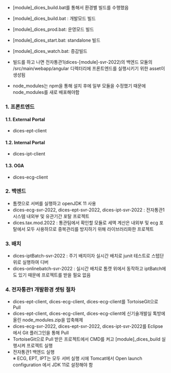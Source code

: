 - [module]_dices_build.bat를 통해서 환경별 빌드를 수행했음
+ [module]_dices_build.bat : 개발모드 빌드
+ [module]_dices_prod.bat: 운영모드 빌드
+ [module]_dices_start.bat: standalone 빌드
+ [module]_dices_watch.bat: 증감빌드

+ 빌드를 하고 나면 전자통관1(dices-[module]-svr-2022)의 백엔드 모듈의 /src/main/webapp/angular 디렉터리에 프론트엔드를 실행시키기 위한 asset이 생성됨

- node_modules는 npm을 통해 설치 후에 일부 모듈을 수정했기 때문에 node_modules를 새로 배포해야함

### 1. 프론트엔드  
#### 1.1. External Portal  
+ dices-ept-client

#### 1.2. Internal Portal  
+ dices-ipt-client  

#### 1.3. OGA
+ dices-ecg-client

### 2. 백엔드
+ 톰캣으로 서버를 실행하고 openJDK 11 사용
+ dices-ecg-svr-2022, dices-ept-svr-2022, dices-ipt-svr-2022 : 전자통관1 시스템 내외부 및 유관기간 포탈 프로젝트
+ dices.tax.mod.2022 : 통관팀에서 확인할 모듈로 세액 계산은 내외부 및 ecg 포탈에서 모두 사용하므로 중복관리를 방지하기 위해 라이브러리화한 프로젝트

### 3. 배치
+ dices-iptBatch-svr-2022 : 주기 배치이자 실시간 배치로 junit 테스트로 스텝단위로 실행하여 디버
+ dices-onlinebatch-svr-2022 : 실시간 배치로 톰캣 위에서 동작하고 iptBatch에도 있기 때문에 프로젝트를 받을 필요 없음

### 4. 전자통관1 개발환경 셋팅 절차   
+ dices-ept-client, dices-ecg-client, dices-ecg-client를 TortoiseGit으로 Pull
+ dices-ept-client, dices-ecg-client, dices-ecg-client에 신기술개발실 톡방에 올린 node_modules.zip을 압축해제
+ dices-ecg-svr-2022, dices-ept-svr-2022, dices-ipt-svr-2022를 Eclipse에서 Git 플러그인을 통해 Pull
+ TortoiseGit으로 Pull 받은 프로젝트에서 CMD를 켜고 [module]_dices_build 실행시켜 프로젝트 실행
+ 전자통관1 백엔드 실행  
※ ECG, EPT, IPT는 모두 서버 실행 시에 Tomcat에서 Open launch configuration 에서 JDK 11로 설정해야 함
